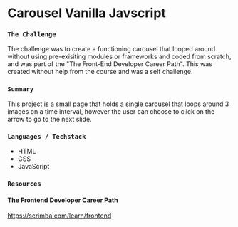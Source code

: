 # Carousel Vanilla Javscript

### `The Challenge`

The challenge was to create a functioning carousel that looped around without using pre-exisiting modules or frameworks and coded from scratch, and was part of the "The Front-End Developer Career Path". This was created without help from the course and was a self challenge.

### `Summary`

This project is a small page that holds a single carousel that loops around 3 images on a time interval, however the user can choose to click on the arrow to go to the next slide.

### `Languages / Techstack`

- HTML
- CSS
- JavaScript

### `Resources`

#### The Frontend Developer Career Path

https://scrimba.com/learn/frontend
